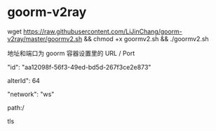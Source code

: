 # goorm-v2ray


wget https://raw.githubusercontent.com/LiJinChang/goorm-v2ray/master/goormv2.sh && chmod +x goormv2.sh && ./goormv2.sh

地址和端口为 goorm 容器设置里的 URL / Port 

"id": "aa12098f-56f3-49ed-bd5d-267f3ce2e873"

alterId": 64

"network": "ws"

path:/

tls
